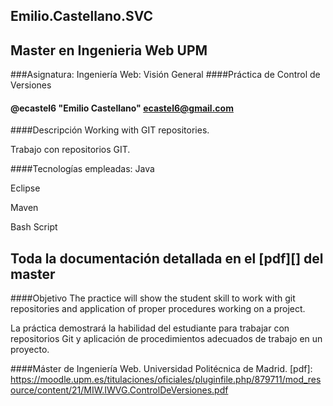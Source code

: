 ## Emilio.Castellano.SVC
## Master en Ingenieria Web UPM
###Asignatura: Ingeniería Web: Visión General
####Práctica de Control de Versiones
#### @ecastel6 "Emilio Castellano" <ecastel6@gmail.com>

####Descripción
Working with GIT repositories.

Trabajo con repositorios GIT.


####Tecnologías empleadas: 
Java

Eclipse

Maven

Bash Script

## Toda la documentación detallada en el [pdf][] del master

####Objetivo
The practice will show the student skill to work with git repositories and application of proper procedures working on a project. 

La práctica demostrará la habilidad del estudiante para trabajar con repositorios Git y aplicación de procedimientos adecuados de trabajo en un proyecto.

####Máster de Ingeniería Web. Universidad Politécnica de Madrid.
[pdf]: https://moodle.upm.es/titulaciones/oficiales/pluginfile.php/879711/mod_resource/content/21/MIW.IWVG.ControlDeVersiones.pdf


